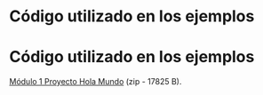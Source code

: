 # Código utilizado en los ejemplos

# Código utilizado en los ejemplos

[Módulo 1 Proyecto Hola Mundo](Modulo1HolaMundo.zip "[zip - 17825 B]") (zip - 17825 B).

